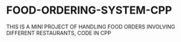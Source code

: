 # FOOD-ORDERING-SYSTEM-CPP
THIS IS A MINI PROJECT OF HANDLING FOOD ORDERS INVOLVING DIFFERENT RESTAURANTS, CODE IN CPP
